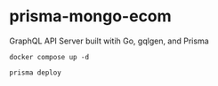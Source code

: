 # prisma-mongo-ecom

GraphQL API Server built witih Go, gqlgen, and Prisma

```docker compose up -d```

```prisma deploy```
